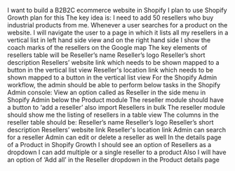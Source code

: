 I want to build a B2B2C ecommerce website in Shopify
I plan to use Shopify Growth plan for this
The key idea is:
I need to add 50 resellers who buy industrial products from me. Whenever a user searches for a product on the website. I will navigate the user to a page in which it lists all my resellers in a vertical list in left hand side view and on the right hand side I show the coach marks of the resellers on the Google map
The key elements of resellers table will be 
Reseller’s name
Reseller’s logo
Reseller’s short description
Resellers’ website link which needs to be shown mapped to a button in the vertical list view 
Reseller's location link which needs to be shown mapped to a button in the vertical list view 
For the Shopify Admin workflow, the admin should be able to perform below tasks in the Shopify Admin console:
View an option called as Reseller in the side menu in Shopify Admin below the Product module
The reseller module should have a button to ‘add a reseller’ also import Resellers in bulk
The reseller module should show me the listing of resellers in a table view
The columns in the reseller table should be:
Reseller’s name
Reseller’s logo
Reseller’s short description
Resellers’ website link
Reseller's location link 
Admin can search for a reseller
Admin can edit or delete a reseller as well
In the details page of a Product in Shopify Growth I should see an option of Resellers as a dropdown
I can add multiple or a single reseller to a product
Also I will have an option of ‘Add all’ in the Reseller dropdown in the Product details page
